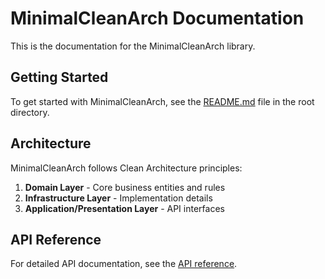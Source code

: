 ﻿# MinimalCleanArch Documentation

This is the documentation for the MinimalCleanArch library.

## Getting Started

To get started with MinimalCleanArch, see the [README.md](../README.md) file in the root directory.

## Architecture

MinimalCleanArch follows Clean Architecture principles:

1. **Domain Layer** - Core business entities and rules
2. **Infrastructure Layer** - Implementation details
3. **Application/Presentation Layer** - API interfaces

## API Reference

For detailed API documentation, see the [API reference](api/index.md).
